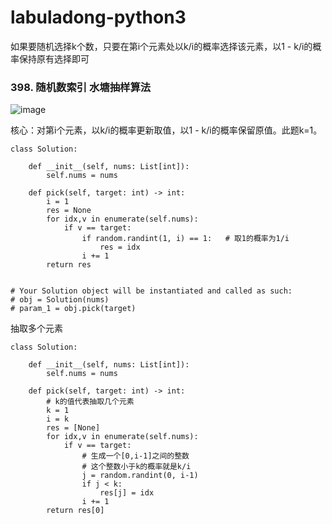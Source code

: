 # labuladong-python3

如果要随机选择k个数，只要在第i个元素处以k/i的概率选择该元素，以1 - k/i的概率保持原有选择即可

### 398. 随机数索引 水塘抽样算法

![image](https://user-images.githubusercontent.com/38980199/142558910-54b6e764-9068-461f-b36f-cfd139feaa72.png)

核心：对第i个元素，以k/i的概率更新取值，以1 - k/i的概率保留原值。此题k=1。

```
class Solution:

    def __init__(self, nums: List[int]):
        self.nums = nums

    def pick(self, target: int) -> int:
        i = 1
        res = None
        for idx,v in enumerate(self.nums):
            if v == target:
                if random.randint(1, i) == 1:   # 取1的概率为1/i
                    res = idx
                i += 1
        return res


# Your Solution object will be instantiated and called as such:
# obj = Solution(nums)
# param_1 = obj.pick(target)
```

抽取多个元素

```
class Solution:

    def __init__(self, nums: List[int]):
        self.nums = nums

    def pick(self, target: int) -> int:
        # k的值代表抽取几个元素
        k = 1
        i = k
        res = [None]
        for idx,v in enumerate(self.nums):
            if v == target:
                # 生成一个[0,i-1]之间的整数
                # 这个整数小于k的概率就是k/i
                j = random.randint(0, i-1)
                if j < k:
                    res[j] = idx
                i += 1
        return res[0]
```        
